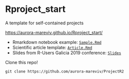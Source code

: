 # Rproject_start

A template for self-contained projects  

https://aurora-mareviv.github.io/Rproject_start/ 

- Rmarkdown notebook example: [`Sample.Rmd`](https://github.com/aurora-mareviv/Rproject_start/blob/master/Sample.Rmd)
- Scientific article template: [`Article.Rmd`](https://github.com/aurora-mareviv/Rproject_start/blob/master/Article.Rmd)
- Slides from R-Users Galicia 2019 conference: [`Slides`](https://aurora-mareviv.github.io/Rproject_start/article_slides)

Clone this repo!  

`git clone https://github.com/aurora-mareviv/ProjectR2`  

<br>

